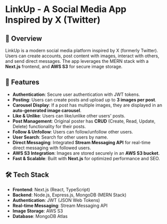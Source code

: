 # LinkUp - A Social Media App Inspired by X (Twitter)

## 🌟 Overview
LinkUp is a modern social media platform inspired by X (formerly Twitter). Users can create accounts, post content with images, interact with others, and send direct messages. The app leverages the MERN stack with a **Next.js** frontend, and **AWS S3** for secure image storage.

## 🚀 Features
- **Authentication**: Secure user authentication with JWT tokens.
- **Posting**: Users can create posts and upload up to **3 images per post**.
- **Carousel Display**: If a post has multiple images, they are displayed in an **auto-generated image carousel**.
- **Like & Unlike**: Users can like/unlike other users' posts.
- **Post Management**: Original poster has **CRUD** (Create, Read, Update, Delete) functionality for their posts.
- **Follow & Unfollow**: Users can follow/unfollow other users.
- **User Search**: Search for other users by name.
- **Direct Messaging**: Integrated **Stream Messaging API** for real-time direct messaging with followed users.
- **AWS S3 Integration**: Images are stored securely in an **AWS S3 bucket**.
- **Fast & Scalable**: Built with **Next.js** for optimized performance and SEO.

## 🛠️ Tech Stack
- **Frontend**: Next.js (React, TypeScript)
- **Backend**: Node.js, Express.js, MongoDB (MERN Stack)
- **Authentication**: JWT (JSON Web Tokens)
- **Real-time Messaging**: Stream Messaging API
- **Image Storage**: AWS S3
- **Database**: MongoDB Atlas
